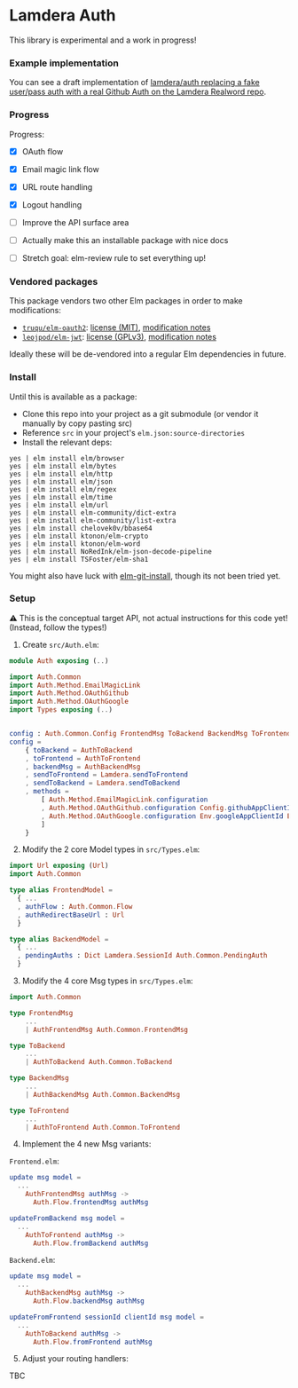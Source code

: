 # Lamdera Auth

This library is experimental and a work in progress!

### Example implementation

You can see a draft implementation of [lamdera/auth replacing a fake user/pass auth with a real Github Auth on the Lamdera Realword repo](https://github.com/supermario/lamdera-realworld/compare/lamdera-explore-auth-draft).


### Progress

Progress:

- [x] OAuth flow
- [x] Email magic link flow
- [x] URL route handling
- [x] Logout handling
- [ ] Improve the API surface area
- [ ] Actually make this an installable package with nice docs
- [ ] Stretch goal: elm-review rule to set everything up!


### Vendored packages

This package vendors two other Elm packages in order to make modifications:

- [`truqu/elm-oauth2`](https://github.com/truqu/elm-oauth2): [license (MIT)](src/JWT/LICENSE), [modification notes](src/JWT/readme.md)
- [`leojpod/elm-jwt`](https://github.com/leojpod/elm-jwt): [license (GPLv3)](src/OAuth/LICENSE), [modification notes](src/OAuth/readme.md)

Ideally these will be de-vendored into a regular Elm dependencies in future.



### Install

Until this is available as a package:

- Clone this repo into your project as a git submodule (or vendor it manually by copy pasting src)
- Reference `src` in your project's `elm.json:source-directories`
- Install the relevant deps:
```
yes | elm install elm/browser
yes | elm install elm/bytes
yes | elm install elm/http
yes | elm install elm/json
yes | elm install elm/regex
yes | elm install elm/time
yes | elm install elm/url
yes | elm install elm-community/dict-extra
yes | elm install elm-community/list-extra
yes | elm install chelovek0v/bbase64
yes | elm install ktonon/elm-crypto
yes | elm install ktonon/elm-word
yes | elm install NoRedInk/elm-json-decode-pipeline
yes | elm install TSFoster/elm-sha1
```

You might also have luck with [elm-git-install](https://github.com/robinheghan/elm-git-install), though its not been tried yet.


### Setup

:warning: This is the conceptual target API, not actual instructions for this code yet! (Instead, follow the types!)


1. Create `src/Auth.elm`:

```elm
module Auth exposing (..)

import Auth.Common
import Auth.Method.EmailMagicLink
import Auth.Method.OAuthGithub
import Auth.Method.OAuthGoogle
import Types exposing (..)


config : Auth.Common.Config FrontendMsg ToBackend BackendMsg ToFrontend FrontendModel BackendModel
config =
    { toBackend = AuthToBackend
    , toFrontend = AuthToFrontend
    , backendMsg = AuthBackendMsg
    , sendToFrontend = Lamdera.sendToFrontend
    , sendToBackend = Lamdera.sendToBackend
    , methods =
        [ Auth.Method.EmailMagicLink.configuration
        , Auth.Method.OAuthGithub.configuration Config.githubAppClientId Config.githubAppClientSecret
        , Auth.Method.OAuthGoogle.configuration Env.googleAppClientId Env.googleAppClientSecret
        ]
    }
```

2. Modify the 2 core Model types in `src/Types.elm`:


```elm
import Url exposing (Url)
import Auth.Common

type alias FrontendModel =
  { ...
  , authFlow : Auth.Common.Flow
  , authRedirectBaseUrl : Url
  }

type alias BackendModel =
  { ...
  , pendingAuths : Dict Lamdera.SessionId Auth.Common.PendingAuth
  }
```

3. Modify the 4 core Msg types in `src/Types.elm`:

```elm
import Auth.Common

type FrontendMsg
    ...
    | AuthFrontendMsg Auth.Common.FrontendMsg

type ToBackend
    ...
    | AuthToBackend Auth.Common.ToBackend

type BackendMsg
    ...
    | AuthBackendMsg Auth.Common.BackendMsg

type ToFrontend
    ...
    | AuthToFrontend Auth.Common.ToFrontend
```

4. Implement the 4 new Msg variants:

`Frontend.elm`:

```elm
update msg model =
  ...
    AuthFrontendMsg authMsg ->
      Auth.Flow.frontendMsg authMsg

updateFromBackend msg model =
  ...
    AuthToFrontend authMsg ->
      Auth.Flow.fromBackend authMsg
```

`Backend.elm`:

```elm
update msg model =
  ...
    AuthBackendMsg authMsg ->
      Auth.Flow.backendMsg authMsg

updateFromFrontend sessionId clientId msg model =
  ...
    AuthToBackend authMsg ->
      Auth.Flow.fromFrontend authMsg
```

5. Adjust your routing handlers:

TBC
